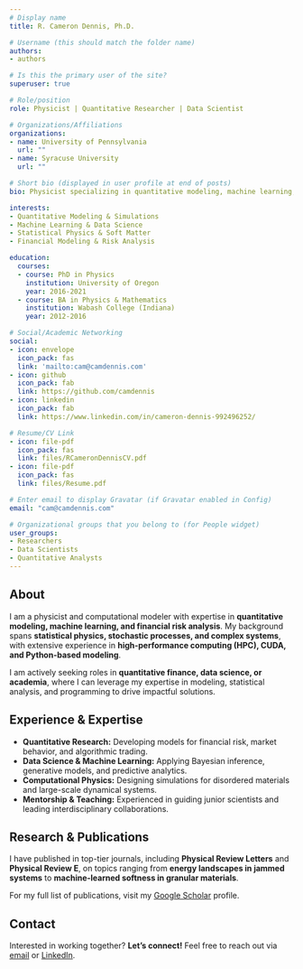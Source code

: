 ```yaml
---
# Display name
title: R. Cameron Dennis, Ph.D.

# Username (this should match the folder name)
authors:
- authors

# Is this the primary user of the site?
superuser: true

# Role/position
role: Physicist | Quantitative Researcher | Data Scientist

# Organizations/Affiliations
organizations:
- name: University of Pennsylvania
  url: ""
- name: Syracuse University
  url: ""

# Short bio (displayed in user profile at end of posts)
bio: Physicist specializing in quantitative modeling, machine learning, and complex systems. Passionate about bridging research with real-world applications.

interests:
- Quantitative Modeling & Simulations
- Machine Learning & Data Science
- Statistical Physics & Soft Matter
- Financial Modeling & Risk Analysis

education:
  courses:
  - course: PhD in Physics
    institution: University of Oregon
    year: 2016-2021
  - course: BA in Physics & Mathematics
    institution: Wabash College (Indiana)
    year: 2012-2016

# Social/Academic Networking
social:
- icon: envelope
  icon_pack: fas
  link: 'mailto:cam@camdennis.com'
- icon: github
  icon_pack: fab
  link: https://github.com/camdennis
- icon: linkedin
  icon_pack: fab
  link: https://www.linkedin.com/in/cameron-dennis-992496252/

# Resume/CV Link
- icon: file-pdf
  icon_pack: fas
  link: files/RCameronDennisCV.pdf
- icon: file-pdf
  icon_pack: fas
  link: files/Resume.pdf

# Enter email to display Gravatar (if Gravatar enabled in Config)
email: "cam@camdennis.com"

# Organizational groups that you belong to (for People widget)
user_groups:
- Researchers
- Data Scientists
- Quantitative Analysts
---
```


## About

I am a physicist and computational modeler with expertise in **quantitative modeling, machine learning, and financial risk analysis**. My background spans **statistical physics, stochastic processes, and complex systems**, with extensive experience in **high-performance computing (HPC), CUDA, and Python-based modeling**.

I am actively seeking roles in **quantitative finance, data science, or academia**, where I can leverage my expertise in modeling, statistical analysis, and programming to drive impactful solutions.

## Experience & Expertise
- **Quantitative Research:** Developing models for financial risk, market behavior, and algorithmic trading.
- **Data Science & Machine Learning:** Applying Bayesian inference, generative models, and predictive analytics.
- **Computational Physics:** Designing simulations for disordered materials and large-scale dynamical systems.
- **Mentorship & Teaching:** Experienced in guiding junior scientists and leading interdisciplinary collaborations.

## Research & Publications
I have published in top-tier journals, including **Physical Review Letters** and **Physical Review E**, on topics ranging from **energy landscapes in jammed systems** to **machine-learned softness in granular materials**.

For my full list of publications, visit my [Google Scholar](https://scholar.google.com/citations?user=Sy2PcxoAAAAJ&hl=en) profile.

## Contact
Interested in working together? **Let’s connect!** Feel free to reach out via [email](mailto:cam@camdennis.com) or [LinkedIn](https://www.linkedin.com/in/cameron-dennis-992496252/).

